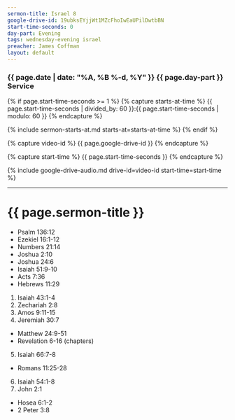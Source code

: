 ```yaml
---
sermon-title: Israel 8
google-drive-id: 19ubksEYjjWt1MZcFhoIwEaUPilDwtbBN
start-time-seconds: 0
day-part: Evening
tags: wednesday-evening israel
preacher: James Coffman
layout: default
---
```


### {{ page.date | date: "%A, %B %-d, %Y" }} {{ page.day-part }} Service

{% if page.start-time-seconds >= 1 %}
{% capture starts-at-time %}
{{ page.start-time-seconds | divided_by: 60 }}:{{ page.start-time-seconds | modulo: 60 }}
{% endcapture %}

{% include sermon-starts-at.md starts-at=starts-at-time %}
{% endif %}

{% capture video-id %}
{{ page.google-drive-id }}
{% endcapture %}

{% capture start-time %}
{{ page.start-time-seconds }}
{% endcapture %}

{% include google-drive-audio.md drive-id=video-id start-time=start-time %}

***

# {{ page.sermon-title }}

- Psalm 136:12
- Ezekiel 16:1-12
- Numbers 21:14
- Joshua 2:10
- Joshua 24:6
- Isaiah 51:9-10
- Acts 7:36
- Hebrews 11:29

1. Isaiah 43:1-4
2. Zechariah 2:8
3. Amos 9:11-15
4. Jeremiah 30:7
- Matthew 24:9-51
- Revelation 6-16 (chapters)
5. Isaiah 66:7-8
- Romans 11:25-28
6. Isaiah 54:1-8
7. John 2:1
- Hosea 6:1-2
- 2 Peter 3:8
